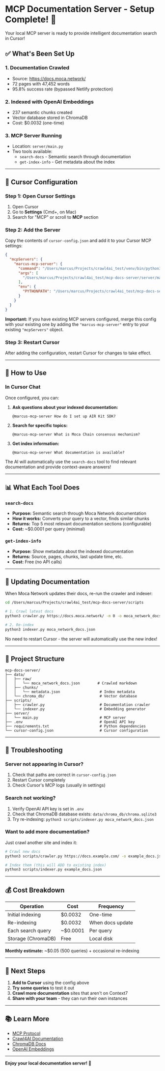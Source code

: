 # MCP Documentation Server - Setup Complete! 🎉

Your local MCP server is ready to provide intelligent documentation search in Cursor!

## ✅ What's Been Set Up

### 1. **Documentation Crawled**
- Source: https://docs.moca.network/
- 72 pages with 47,452 words
- 95.8% success rate (bypassed Netlify protection)

### 2. **Indexed with OpenAI Embeddings**
- 237 semantic chunks created
- Vector database stored in ChromaDB
- Cost: $0.0032 (one-time)

### 3. **MCP Server Running**
- Location: `server/main.py`
- Two tools available:
  - `search-docs` - Semantic search through documentation
  - `get-index-info` - Get metadata about the index

---

## 🔧 Cursor Configuration

### Step 1: Open Cursor Settings

1. Open Cursor
2. Go to **Settings** (Cmd+, on Mac)
3. Search for "MCP" or scroll to **MCP** section

### Step 2: Add the Server

Copy the contents of `cursor-config.json` and add it to your Cursor MCP settings:

```json
{
  "mcpServers": {
    "marcus-mcp-server": {
      "command": "/Users/marcus/Projects/crawl4ai_test/venv/bin/python3",
      "args": [
        "/Users/marcus/Projects/crawl4ai_test/mcp-docs-server/server/main.py"
      ],
      "env": {
        "PYTHONPATH": "/Users/marcus/Projects/crawl4ai_test/mcp-docs-server"
      }
    }
  }
}
```

**Important:** If you have existing MCP servers configured, merge this config with your existing one by adding the `"marcus-mcp-server"` entry to your existing `"mcpServers"` object.

### Step 3: Restart Cursor

After adding the configuration, restart Cursor for changes to take effect.

---

## 🎯 How to Use

### In Cursor Chat

Once configured, you can:

1. **Ask questions about your indexed documentation:**
   ```
   @marcus-mcp-server How do I set up AIR Kit SDK?
   ```

2. **Search for specific topics:**
   ```
   @marcus-mcp-server What is Moca Chain consensus mechanism?
   ```

3. **Get index information:**
   ```
   @marcus-mcp-server What documentation is available?
   ```

The AI will automatically use the `search-docs` tool to find relevant documentation and provide context-aware answers!

---

## 📊 What Each Tool Does

### `search-docs`
- **Purpose:** Semantic search through Moca Network documentation
- **How it works:** Converts your query to a vector, finds similar chunks
- **Returns:** Top 5 most relevant documentation sections (configurable)
- **Cost:** ~$0.0001 per query (minimal)

### `get-index-info`
- **Purpose:** Show metadata about the indexed documentation
- **Returns:** Source, pages, chunks, last update time, etc.
- **Cost:** Free (no API calls)

---

## 🔄 Updating Documentation

When Moca Network updates their docs, re-run the crawler and indexer:

```bash
cd /Users/marcus/Projects/crawl4ai_test/mcp-docs-server/scripts

# 1. Crawl latest docs
python3 crawler.py https://docs.moca.network/ -m 0 -o moca_network_docs.json

# 2. Re-index
python3 indexer.py moca_network_docs.json
```

No need to restart Cursor - the server will automatically use the new index!

---

## 📁 Project Structure

```
mcp-docs-server/
├── data/
│   ├── raw/
│   │   └── moca_network_docs.json        # Crawled markdown
│   ├── chunks/
│   │   └── metadata.json                  # Index metadata
│   └── chroma_db/                         # Vector database
├── scripts/
│   ├── crawler.py                         # Documentation crawler
│   └── indexer.py                         # Embedding generator
├── server/
│   └── main.py                            # MCP server
├── .env                                   # OpenAI API key
├── requirements.txt                       # Python dependencies
└── cursor-config.json                     # Cursor configuration

```

---

## 🐛 Troubleshooting

### Server not appearing in Cursor?

1. Check that paths are correct in `cursor-config.json`
2. Restart Cursor completely
3. Check Cursor's MCP logs (usually in settings)

### Search not working?

1. Verify OpenAI API key is set in `.env`
2. Check that ChromaDB database exists: `data/chroma_db/chroma.sqlite3`
3. Try re-indexing: `python3 scripts/indexer.py moca_network_docs.json`

### Want to add more documentation?

Just crawl another site and index it:

```bash
# Crawl new docs
python3 scripts/crawler.py https://docs.example.com/ -o example_docs.json

# Index them (this will ADD to existing index)
python3 scripts/indexer.py example_docs.json
```

---

## 💰 Cost Breakdown

| Operation | Cost | Frequency |
|-----------|------|-----------|
| Initial indexing | $0.0032 | One-time |
| Re-indexing | $0.0032 | When docs update |
| Each search query | ~$0.0001 | Per query |
| Storage (ChromaDB) | Free | Local disk |

**Monthly estimate:** ~$0.05 (500 queries) + occasional re-indexing

---

## 🚀 Next Steps

1. **Add to Cursor** using the config above
2. **Try some queries** to test it out
3. **Crawl more documentation** sites that aren't on Context7
4. **Share with your team** - they can run their own instances

---

## 📚 Learn More

- [MCP Protocol](https://modelcontextprotocol.io/)
- [Crawl4AI Documentation](https://docs.crawl4ai.com/)
- [ChromaDB Docs](https://docs.trychroma.com/)
- [OpenAI Embeddings](https://platform.openai.com/docs/guides/embeddings)

---

**Enjoy your local documentation server!** 🎉

